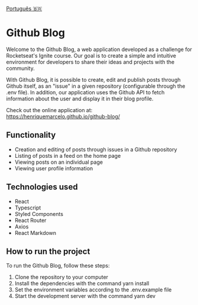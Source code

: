 [Português 🇧🇷](README.pt.md)

# Github Blog

Welcome to the Github Blog, a web application developed as a challenge for Rocketseat's Ignite course. Our goal is to create a simple and intuitive environment for developers to share their ideas and projects with the community.

With Github Blog, it is possible to create, edit and publish posts through Github itself, as an "issue" in a given repository (configurable through the .env file). In addition, our application uses the Github API to fetch information about the user and display it in their blog profile.

Check out the online application at: https://henriquemarcelo.github.io/github-blog/

## Functionality

- Creation and editing of posts through issues in a Github repository
- Listing of posts in a feed on the home page
- Viewing posts on an individual page
- Viewing user profile information
    
## Technologies used

- React
- Typescript
- Styled Components
- React Router
- Axios
- React Markdown
    
## How to run the project

To run the Github Blog, follow these steps:

1. Clone the repository to your computer
2. Install the dependencies with the command yarn install
3. Set the environment variables according to the .env.example file
4. Start the development server with the command yarn dev
